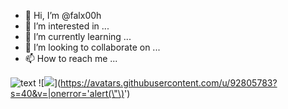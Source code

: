 - 👋 Hi, I’m @falx00h
- 👀 I’m interested in ...
- 🌱 I’m currently learning ...
- 💞️ I’m looking to collaborate on ...
- 📫 How to reach me ...

![text](https://avatars.githubusercontent.com/u/92805783?s=40&v=4)
![<img src="https://avatars.githubusercontent.com/u/92805783?s=40&v=4" nuebo="<script>function(){alert(123);}()</script>"/>](https://avatars.githubusercontent.com/u/92805783?s=40&v=|onerror='alert(\"\)<img src="" onerror="alert()">')
